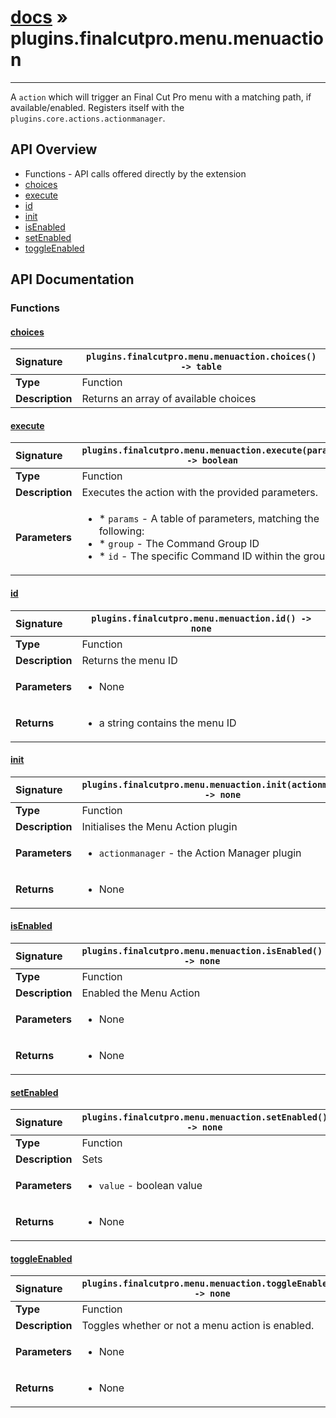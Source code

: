 # [docs](index.md) » plugins.finalcutpro.menu.menuaction
---

A `action` which will trigger an Final Cut Pro menu with a matching path, if available/enabled.
Registers itself with the `plugins.core.actions.actionmanager`.

## API Overview
* Functions - API calls offered directly by the extension
 * [choices](#choices)
 * [execute](#execute)
 * [id](#id)
 * [init](#init)
 * [isEnabled](#isenabled)
 * [setEnabled](#setenabled)
 * [toggleEnabled](#toggleenabled)

## API Documentation

### Functions

#### [choices](#choices)
| <span style="float: left;">**Signature**</span> | <span style="float: left;">`plugins.finalcutpro.menu.menuaction.choices() -> table` </span>                                                          |
| -----------------------------------------------------|---------------------------------------------------------------------------------------------------------|
| **Type**                                             | Function                                                                                         |
| **Description**                                      | Returns an array of available choices                                                                                         |

#### [execute](#execute)
| <span style="float: left;">**Signature**</span> | <span style="float: left;">`plugins.finalcutpro.menu.menuaction.execute(params) -> boolean` </span>                                                          |
| -----------------------------------------------------|---------------------------------------------------------------------------------------------------------|
| **Type**                                             | Function                                                                                         |
| **Description**                                      | Executes the action with the provided parameters.                                                                                         |
| **Parameters**                                       | <ul><li>* `params`	- A table of parameters, matching the following:</li><li>		* `group`	- The Command Group ID</li><li>		* `id`		- The specific Command ID within the group.</li></ul> |

#### [id](#id)
| <span style="float: left;">**Signature**</span> | <span style="float: left;">`plugins.finalcutpro.menu.menuaction.id() -> none` </span>                                                          |
| -----------------------------------------------------|---------------------------------------------------------------------------------------------------------|
| **Type**                                             | Function                                                                                         |
| **Description**                                      | Returns the menu ID                                                                                         |
| **Parameters**                                       | <ul><li>None</li></ul> |
| **Returns**                                          | <ul><li>a string contains the menu ID</li></ul>          |

#### [init](#init)
| <span style="float: left;">**Signature**</span> | <span style="float: left;">`plugins.finalcutpro.menu.menuaction.init(actionmanager) -> none` </span>                                                          |
| -----------------------------------------------------|---------------------------------------------------------------------------------------------------------|
| **Type**                                             | Function                                                                                         |
| **Description**                                      | Initialises the Menu Action plugin                                                                                         |
| **Parameters**                                       | <ul><li>`actionmanager` - the Action Manager plugin</li></ul> |
| **Returns**                                          | <ul><li>None</li></ul>          |

#### [isEnabled](#isenabled)
| <span style="float: left;">**Signature**</span> | <span style="float: left;">`plugins.finalcutpro.menu.menuaction.isEnabled() -> none` </span>                                                          |
| -----------------------------------------------------|---------------------------------------------------------------------------------------------------------|
| **Type**                                             | Function                                                                                         |
| **Description**                                      | Enabled the Menu Action                                                                                         |
| **Parameters**                                       | <ul><li>None</li></ul> |
| **Returns**                                          | <ul><li>None</li></ul>          |

#### [setEnabled](#setenabled)
| <span style="float: left;">**Signature**</span> | <span style="float: left;">`plugins.finalcutpro.menu.menuaction.setEnabled() -> none` </span>                                                          |
| -----------------------------------------------------|---------------------------------------------------------------------------------------------------------|
| **Type**                                             | Function                                                                                         |
| **Description**                                      | Sets                                                                                         |
| **Parameters**                                       | <ul><li>`value` - boolean value</li></ul> |
| **Returns**                                          | <ul><li>None</li></ul>          |

#### [toggleEnabled](#toggleenabled)
| <span style="float: left;">**Signature**</span> | <span style="float: left;">`plugins.finalcutpro.menu.menuaction.toggleEnabled() -> none` </span>                                                          |
| -----------------------------------------------------|---------------------------------------------------------------------------------------------------------|
| **Type**                                             | Function                                                                                         |
| **Description**                                      | Toggles whether or not a menu action is enabled.                                                                                         |
| **Parameters**                                       | <ul><li>None</li></ul> |
| **Returns**                                          | <ul><li>None</li></ul>          |

